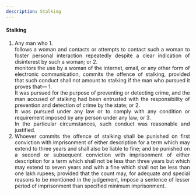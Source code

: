 ```yaml
---
description: Stalking
---
```


#### Stalking

1. <div style="text-align: justify"> Any man who
    1. <div style="text-align: justify"> follows a woman and contacts or attempts to contact such a woman to foster personal interaction
    repeatedly despite a clear indication of disinterest by such a woman; or
    2. <div style="text-align: justify"> monitors the use by a woman of the internet, email, or any other form of electronic communication,
    commits the offence of stalking, provided that such conduct shall not amount to stalking if the man who pursued it proves that—
        1. <div style="text-align: justify"> It was pursued for the purpose of preventing or detecting crime, and the man accused of stalking had been entrusted with the responsibility of prevention and detection of crime by the state; or
        2. <div style="text-align: justify"> It was pursued under any law or to comply with any condition or requirement imposed by any person under any law; or
        3. <div style="text-align: justify"> In the particular circumstances, such conduct was reasonable and justified.
2. <div style="text-align: justify"> Whoever commits the offence of stalking shall be punished on first conviction with imprisonment of either description for a term which may extend to three years and shall also be liable to fine; and be punished on a second or subsequent conviction with imprisonment of either description for a term which shall not be less than three years but which may extend to seven years and with a fine which shall not be less than one lakh rupees; provided that the count may, for adequate and special reasons to be mentioned in the judgement, impose a sentence of lesser period of imprisonment than specified minimum imprisonment.
